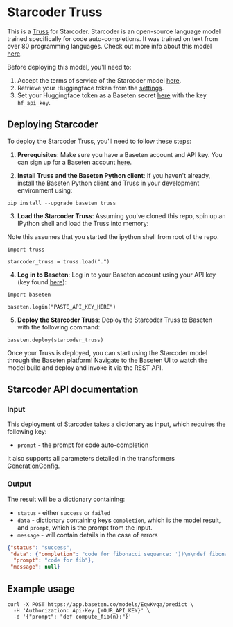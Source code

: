 # Starcoder Truss

This is a [Truss](https://truss.baseten.co/) for Starcoder. Starcoder is an open-source language model trained specifically
for code auto-completions. It was trained on text from over 80 programming languages. Check out more info about this model
[here](https://huggingface.co/bigcode/starcoder).

Before deploying this model, you'll need to:

1. Accept the terms of service of the Starcoder model [here](https://huggingface.co/bigcode/starcoder).
2. Retrieve your Huggingface token from the [settings](https://huggingface.co/settings/tokens).
3. Set your Huggingface token as a Baseten secret [here](https://app.baseten.co/settings/secrets) with the key `hf_api_key`.

## Deploying Starcoder 

To deploy the Starcoder Truss, you'll need to follow these steps:

1. __Prerequisites__: Make sure you have a Baseten account and API key. You can sign up for a Baseten account [here](https://app.baseten.co/signup).

2. __Install Truss and the Baseten Python client__: If you haven't already, install the Baseten Python client and Truss in your development environment using:
```
pip install --upgrade baseten truss
```

3. __Load the Starcoder Truss__: Assuming you've cloned this repo, spin up an IPython shell and load the Truss into memory:

Note this assumes that you started the ipython shell from root of the repo.

```
import truss

starcoder_truss = truss.load(".")
```

4. __Log in to Baseten__: Log in to your Baseten account using your API key (key found [here](https://app.baseten.co/settings/account/api_keys)):
```
import baseten

baseten.login("PASTE_API_KEY_HERE")
```

5. __Deploy the Starcoder Truss__: Deploy the Starcoder Truss to Baseten with the following command:
```
baseten.deploy(starcoder_truss)
```

Once your Truss is deployed, you can start using the Starcoder model through the Baseten platform! Navigate to the Baseten UI to watch the model build and deploy and invoke it via the REST API.

## Starcoder API documentation

### Input

This deployment of Starcoder takes a dictionary as input, which requires the following key:

* `prompt` - the prompt for code auto-completion

It also supports all parameters detailed in the transformers [GenerationConfig](https://huggingface.co/docs/transformers/v4.29.1/en/main_classes/text_generation#transformers.GenerationConfig).

### Output

The result will be a dictionary containing:

* `status` - either `success` or `failed`
* `data` - dictionary containing keys `completion`, which is the model result, and `prompt`, which is the prompt from the input.
* `message` - will contain details in the case of errors

```json
{"status": "success",
 "data": {"completion": "code for fibonacci sequence: '))\n\ndef fibonacci(n):\n    if n == 0:\n        return 0\n    elif n == 1:\n        return 1\n    else:\n        return fibonacci(n-1) + fibonacci(n-2)\n\nprint(fibonacci(n))\n",
  "prompt": "code for fib"},
 "message": null}
```

## Example usage

```
curl -X POST https://app.baseten.co/models/EqwKvqa/predict \
  -H 'Authorization: Api-Key {YOUR_API_KEY}' \
  -d '{"prompt": "def compute_fib(n):"}'
```

